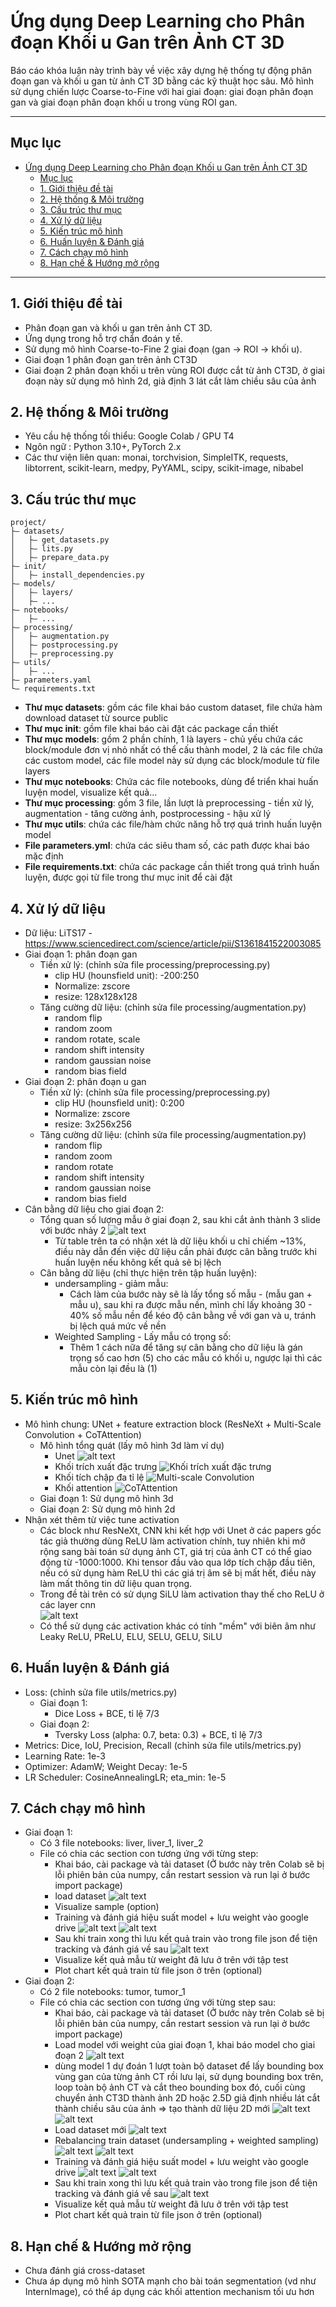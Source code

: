 # Ứng dụng Deep Learning cho Phân đoạn Khối u Gan trên Ảnh CT 3D

Báo cáo khóa luận này trình bày về việc xây dựng hệ thống tự động phân đoạn gan và khối u gan từ ảnh CT 3D bằng các kỹ thuật học sâu. Mô hình sử dụng chiến lược Coarse-to-Fine với hai giai đoạn: giai đoạn phân đoạn gan và giai đoạn phân đoạn khối u trong vùng ROI gan.

---

## Mục lục

- [Ứng dụng Deep Learning cho Phân đoạn Khối u Gan trên Ảnh CT 3D](#ứng-dụng-deep-learning-cho-phân-đoạn-khối-u-gan-trên-ảnh-ct-3d)
  - [Mục lục](#️mục-lục)
  - [1. Giới thiệu đề tài](#1-giới-thiệu-đề-tài)
  - [2. Hệ thống \& Môi trường](#2-hệ-thống--môi-trường)
  - [3. Cấu trúc thư mục](#3-cấu-trúc-thư-mục)
  - [4. Xử lý dữ liệu](#4-xử-lý-dữ-liệu)
  - [5. Kiến trúc mô hình](#5-kiến-trúc-mô-hình)
  - [6. Huấn luyện \& Đánh giá](#6-huấn-luyện--đánh-giá)
  - [7. Cách chạy mô hình](#7-cách-chạy-mô-hình)
  - [8. Hạn chế \& Hướng mở rộng](#8-hạn-chế--hướng-mở-rộng)

---

## 1. Giới thiệu đề tài

* Phân đoạn gan và khối u gan trên ảnh CT 3D.
* Ứng dụng trong hỗ trợ chẩn đoán y tế.
* Sử dụng mô hình Coarse-to-Fine 2 giai đoạn (gan → ROI → khối u).
* Giai đoạn 1 phân đoạn gan trên ảnh CT3D
* Giai đoạn 2 phân đoạn khối u trên vùng ROI được cắt từ ảnh CT3D, ở giai đoạn này sử dụng mô hình 2d, giả định 3 lát cắt làm chiều sâu của ảnh

## 2. Hệ thống & Môi trường

* Yêu cầu hệ thống tối thiểu: Google Colab / GPU T4
* Ngôn ngữ : Python 3.10+, PyTorch 2.x
* Các thư viện liên quan: monai, torchvision, SimpleITK, requests, libtorrent, scikit-learn, medpy, PyYAML, scipy, scikit-image, nibabel

<div style="page-break-before: always;"></div>

## 3. Cấu trúc thư mục

```
project/
├— datasets/
│   ├— get_datasets.py
│   ├— lits.py
│   ├— prepare_data.py
├— init/
│   ├— install_dependencies.py
├— models/
│   ├— layers/
│   ├— ...
├— notebooks/
│   ├— ...
├— processing/
│   ├— augmentation.py
│   ├— postprocessing.py
│   ├— preprocessing.py
├— utils/
│   ├— ...
├— parameters.yaml
└— requirements.txt

```
- <b>Thư mục datasets</b>: gồm các file khai báo custom dataset, file chứa hàm download dataset từ source public
- <b>Thư mục init</b>: gồm file khai báo cài đặt các package cần thiết
- <b>Thư mục models</b>: gồm 2 phần chính, 1 là layers - chủ yếu chứa các block/module đơn vị nhỏ nhất có thể cấu thành model, 2 là các file chứa các custom model, các file model này sử dụng các block/module từ file layers
- <b>Thư mục notebooks</b>: Chứa các file notebooks, dùng để triển khai huấn luyện model, visualize kết quả...
- <b>Thư mục processing</b>: gồm 3 file, lần lượt là preprocessing - tiền xử lý, augmentation - tăng cường ảnh, postprocessing - hậu xử lý
- <b>Thư mục utils</b>: chứa các file/hàm chức năng hỗ trợ quá trình huấn luyện model
- <b>File parameters.yml</b>: chứa các siêu tham số, các path được khai báo mặc định 
- <b>File requirements.txt</b>: chứa các package cần thiết trong quá trình huấn luyện, được gọi từ file trong thư mục init để cài đặt

## 4. Xử lý dữ liệu

* Dữ liệu: LiTS17 - https://www.sciencedirect.com/science/article/pii/S1361841522003085
* Giai đoạn 1: phân đoạn gan
    * Tiền xử lý: (chỉnh sửa file processing/preprocessing.py)
        * clip HU (hounsfield unit): -200:250
        * Normalize: zscore
        * resize: 128x128x128
    * Tăng cường dữ liệu: (chỉnh sửa file processing/augmentation.py)
        * random flip
        * random zoom
        * random rotate, scale
        * random shift intensity
        * random gaussian noise
        * random bias field
* Giai đoạn 2: phân đoạn u gan
    * Tiền xử lý: (chỉnh sửa file processing/preprocessing.py)
        * clip HU (hounsfield unit): 0:200
        * Normalize: zscore
        * resize: 3x256x256
    * Tăng cường dữ liệu: (chỉnh sửa file processing/augmentation.py)
        * random flip
        * random zoom
        * random rotate
        * random shift intensity
        * random gaussian noise
        * random bias field
* Cân bằng dữ liệu cho giai đoạn 2:
    * Tổng quan số lượng mẫu ở giai đoạn 2, sau khi cắt ảnh thành 3 slide với bước nhảy 2
        ![alt text](./images/table1.png)
        * Từ table trên ta có nhận xét là dữ liệu khối u chỉ chiếm ~13%, điều này dẫn đến việc dữ liệu cần phải được cân bằng trước khi huấn luyện nếu không kết quả sẽ bị lệch
    * Cân bằng dữ liệu (chỉ thực hiện trên tập huấn luyện):
        * undersampling - giảm mẫu:
            - Cách làm của bước này sẽ là lấy tổng số mẫu - (mẫu gan + mẫu u), sau khi ra được mẫu nền, mình chỉ lấy khoảng 30 - 40% số mẫu nền để kéo độ cân bằng về với gan và u, tránh bị lệch quá mức về nền
        * Weighted Sampling - Lấy mẫu có trọng số:
            - Thêm 1 cách nữa để tăng sự cân bằng cho dữ liệu là gán trọng số cao hơn (5) cho các mẫu có khối u, ngược lại thì các mẫu còn lại đều là (1)


## 5. Kiến trúc mô hình

* Mô hình chung: UNet + feature extraction block (ResNeXt +  Multi-Scale Convolution + CoTAttention)
    - Mô hình tổng quát (lấy mô hình 3d làm ví dụ)    
        - Unet
            ![alt text](./images/model_1.png)
        - Khối trích xuất đặc trưng
            ![Khối trích xuất đặc trưng](./images/model_2.png)
        - Khối tích chập đa tỉ lệ
            ![Multi-scale Convolution](./images/model_3.png)
        - Khối attention
            ![CoTAttention](./images/model_4.png)
    - Giai đoạn 1: Sử dụng mô hình 3d
    - Giai đoạn 2: Sử dụng mô hình 2d
* Nhận xét thêm từ việc tune activation
    - Các block như ResNeXt, CNN khi kết hợp với Unet ở các papers gốc tác giả thường dùng ReLU làm activation chính, tuy nhiên khi mở rộng sang bài toán sử dụng ảnh CT, giá trị của ảnh CT có thể giao động từ -1000:1000. Khi tensor đầu vào qua lớp tích chập đầu tiên, nếu có sử dụng hàm ReLU thì các giá trị âm sẽ bị mất hết, điều này làm mất thông tin dữ liệu quan trọng.
    - Trong đề tài trên có sử dụng SiLU làm activation thay thế cho ReLU ở các layer cnn <br/>
        ![alt text](./images/relu_vs_silu.png)
    - Có thể sử dụng các activation khác có tính "mềm" với biên âm như Leaky ReLU, PReLU, ELU, SELU, GELU, SiLU

## 6. Huấn luyện & Đánh giá

* Loss: (chỉnh sửa file utils/metrics.py)
    * Giai đoạn 1:
        - Dice Loss + BCE, tỉ lệ 7/3
    * Giai đoạn 2:
        - Tversky Loss (alpha: 0.7, beta: 0.3) + BCE, tỉ lệ 7/3
* Metrics: Dice, IoU, Precision, Recall (chỉnh sửa file utils/metrics.py)
* Learning Rate: 1e-3
* Optimizer: AdamW; Weight Decay: 1e-5
* LR Scheduler: CosineAnnealingLR; eta_min: 1e-5

## 7. Cách chạy mô hình
* Giai đoạn 1:  
    - Có 3 file notebooks: liver, liver_1, liver_2
    - File có chia các section con tương ứng với từng step: 
        - Khai báo, cài package và tải dataset (Ở bước này trên Colab sẽ bị lỗi phiên bản của numpy, cần restart session và run lại ở bước import package)
        - load dataset
            ![alt text](./images/stage_1_1.png)
        - Visualize sample (option)
        - Training và đánh giá hiệu suất model + lưu weight vào google drive
            ![alt text](./images/stage_1_2.png)
            ![alt text](./images/stage_1_3.png)
        - Sau khi train xong thì lưu kết quả train vào trong file json để tiện tracking và đánh giá về sau
            ![alt text](./images/stage_1_4.png)
        - Visualize kết quả mẫu từ weight đã lưu ở trên với tập test
        - Plot chart kết quả train từ file json ở trên (optional)
* Giai đoạn 2:
    - Có 2 file notebooks: tumor, tumor_1
    - File có chia các section con tương ứng với từng step sau:
        - Khai báo, cài package và tải dataset (Ở bước này trên Colab sẽ bị lỗi phiên bản của numpy, cần restart session và run lại ở bước import package)
        - Load model với weight của giai đoạn 1, khai báo model cho giai đoạn 2
            ![alt text](./images/stage_2_1.png)
        - dùng model 1 dự đoán 1 lượt toàn bộ dataset để lấy bounding box vùng gan của từng ảnh CT rồi lưu lại, sử dụng bounding box trên, loop toàn bộ ảnh CT và cắt theo bounding box đó, cuối cùng chuyển ảnh CT3D thành ảnh 2D hoặc 2.5D giả định nhiều lát cắt thành chiều sâu của ảnh => tạo thành dữ liệu 2D mới
            ![alt text](./images/stage_2_2.png)
            ![alt text](./images/stage_2_3.png)
        - Load dataset mới
            ![alt text](./images/stage_2_4.png)
        - Rebalancing train dataset (undersampling + weighted sampling)
            ![alt text](./images/stage_2_5.png)
            ![alt text](./images/stage_2_6.png)
        - Training và đánh giá hiệu suất model + lưu weight vào google drive
            ![alt text](./images/stage_2_7.png)
            ![alt text](./images/stage_2_8.png)
        - Sau khi train xong thì lưu kết quả train vào trong file json để tiện tracking và đánh giá về sau
            ![alt text](./images/stage_2_9.png)
        - Visualize kết quả mẫu từ weight đã lưu ở trên với tập test
        - Plot chart kết quả train từ file json ở trên (optional)


## 8. Hạn chế & Hướng mở rộng

* Chưa đánh giá cross-dataset
* Chưa áp dụng mô hình SOTA mạnh cho bài toán segmentation (vd như InternImage), có thể áp dụng các khối attention mechanism tối ưu hơn
